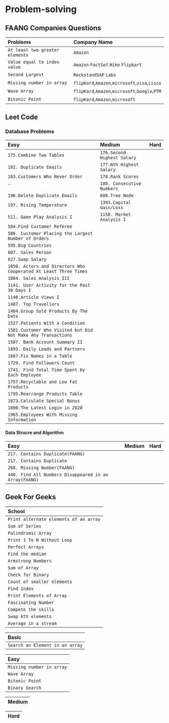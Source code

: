 # Problem-solving

## FAANG Companies Questions
| Problems                        | Company Name                                   |
|:--------------------------------|:-----------------------------------------------|
| `At least two greater elements` | `Amazon`                                       |
| `Value equal to index value`    | `Amazon` `FactSet` `Hike` `Flipkart`           |
| `Second Largest`                | `RockstandSAP` `Labs`                          |
 | `Missing number in array`       | `flipKard`,`Amazon`,`microsoft`,`visa`,`cisco` |
 | `Wave Array`                    | `flipKard`,`Amazon`,`microsoft`,`Google`,`PTM` |
 | `Bitonic Point`                 | `flipKard`,`Amazon`,`microsoft`                |

## Leet Code

### Database Problems

  |Easy|Medium| Hard |
  |:-----------------|:-----|:---------|
  |`175.Combine Two Tables`| `176.Second Highest Salary` ||     |     |
  |`182. Duplicate Emails`|`177.Nth Highest Salary` ||     |     |
  |`183.Customers Who Never Order`|`178.Rank Scores`||     |     |
  |``|`180. Consecutive Numbers`|||     |
  |`196.Delete Duplicate Emails`|`608.Tree Node`||     |     |
  |`197. Rising Temperature`|`1393.Capital Gain/Loss`||     |     |
  |`511. Game Play Analysis I`| `1158. Market Analysis I` ||     |     |
  |`584.Find Customer Referee` |  |      |
  |`586. Customer Placing the Largest Number of Orders`|||     |     |     |     |
  |`595.Big Countries` |||     |     |     |     |
  |`607. Sales Person`|||     |     |     |     |
  |`627.Swap Salary` |||     |     |     |     |
  |`1050. Actors and Directors Who Cooperated At Least Three Times`|||     |     |     |     |
  |`1084. Sales Analysis III`|||     |     |     |     |
  |`1141. User Activity for the Past 30 Days I`|||     |     |     |     |
  |`1148.Article Views I `|||     |     |     |     |
  |`1407. Top Travellers`|||     |     |     |     |
  |`1484.Group Sold Products By The Date`|||     |     |     |     |
  |`1527.Patients With a Condition `|||     |     |     |     |
  |`1581.Customer Who Visited but Did Not Make Any Transactions` |||     |     |     |     |
  |`1587. Bank Account Summary II`|||     |     |     |     |
  |`1693. Daily Leads and Partners`|||     |     |     |     |
  |`1667.Fix Names in a Table` |||     |     |     |     |
  |`1729. Find Followers Count`|||     |     |     |     |
  |`1741. Find Total Time Spent by Each Employee`|||     |     |     |     |
  |`1757.Recyclable and Low Fat Products` |||     |     |     |     |
  |`1795.Rearrange Products Table` |||     |     |     |     |
  |`1873.Calculate Special Bonus`|||     |     |     |     |
  |`1890.The Latest Login in 2020`|||     |     |     |     |
  |`1965.Employees With Missing Information`|||     |     |     |     |

#### Data Strucre and Algorithm

  |Easy|Medium|Hard|
  |:-----|:-----|:---|
  |`217. Contains Duplicate(FAANG)`|||
  |`217. Contains Duplicate`|||
  |`268. Missing Number(FAANG)`|||
  |`448. Find All Numbers Disappeared in an Array(FAANG)`|||

 ## Geek For Geeks
 |School|
 |:-----|
 |`Print alternate elements of an array`|
 |`Sum of Series`|
 |`Palindromic Array`|
 |`Print 1 To N Without Loop`|
 |`Perfect Arrays`|
 |`Find the median`|
 |`Armstrong Numbers`|
 |`Sum of Array`|
 |`Check for Binary`|
 |`Count of smaller elements`|
 |`Find Index`|
 |`Print Elements of Array`|
 |`Fascinating Number`|
 |`Compete the skills`|
 |`Swap kth elements`|
 |`Average in a stream`|

 | Basic |
 |:------|
 |`Search an Element in an array` |

 | Easy |
 |:------|
 | `Missing number in array` |
 | `Wave Array`             |
 | `Bitonic Point`          |
 | `Binary Search`      |

 | Medium |
 |:------|


| Hard |
 |:------|
